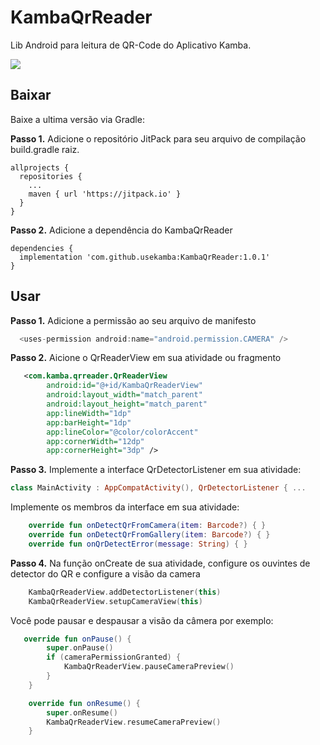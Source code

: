 # KambaQrReader
Lib Android para leitura de QR-Code do Aplicativo Kamba.

[![](https://jitpack.io/v/usekamba/KambaQrReader.svg)](https://jitpack.io/#usekamba/KambaQrReader)

## Baixar
Baixe a ultima versão via Gradle:

**Passo 1.**
Adicione o repositório JitPack para seu arquivo de compilação build.gradle raiz.

```
allprojects {
  repositories {
    ...
    maven { url 'https://jitpack.io' }
  }
}
```

**Passo 2.**
Adicione a dependência do KambaQrReader

```
dependencies {
  implementation 'com.github.usekamba:KambaQrReader:1.0.1'
}
```

## Usar

**Passo 1.**
Adicione a permissão ao seu arquivo de manifesto

```java
  <uses-permission android:name="android.permission.CAMERA" />
```

**Passo 2.**
Aicione o QrReaderView em sua atividade ou fragmento
```xml
   <com.kamba.qrreader.QrReaderView
        android:id="@+id/KambaQrReaderView"
        android:layout_width="match_parent"
        android:layout_height="match_parent"
        app:lineWidth="1dp"
        app:barHeight="1dp"
        app:lineColor="@color/colorAccent"
        app:cornerWidth="12dp"
        app:cornerHeight="3dp" />
``` 

**Passo 3.**
Implemente a interface QrDetectorListener em sua atividade:
```kotlin
class MainActivity : AppCompatActivity(), QrDetectorListener { ...
```
Implemente os membros da interface em sua atividade:
```kotlin
    override fun onDetectQrFromCamera(item: Barcode?) { }
    override fun onDetectQrFromGallery(item: Barcode?) { }
    override fun onQrDetectError(message: String) { }
```

**Passo 4.**
Na função onCreate de sua atividade, configure os ouvintes de detector do QR e configure a visão da camera
```kotlin
    KambaQrReaderView.addDetectorListener(this)
    KambaQrReaderView.setupCameraView(this)
```
Você pode pausar e despausar a visão da câmera por exemplo:
```Kotlin
   override fun onPause() {
        super.onPause()
        if (cameraPermissionGranted) {
            KambaQrReaderView.pauseCameraPreview()
        }
    }

    override fun onResume() {
        super.onResume()
        KambaQrReaderView.resumeCameraPreview()
    }

```
